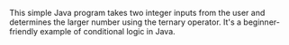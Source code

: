 This simple Java program takes two integer inputs from the user and determines the larger number using the ternary operator. It's a beginner-friendly example of conditional logic in Java.
